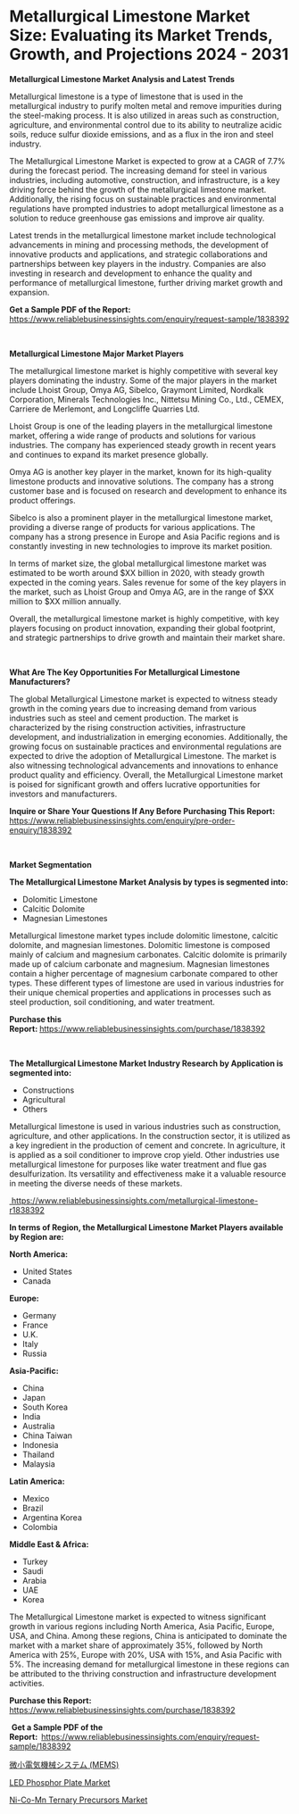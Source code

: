 <p><h1>Metallurgical Limestone Market Size: Evaluating its Market Trends, Growth, and Projections 2024 - 2031</h1></p><p><strong>Metallurgical Limestone Market Analysis and Latest Trends</strong></p>
<p><p>Metallurgical limestone is a type of limestone that is used in the metallurgical industry to purify molten metal and remove impurities during the steel-making process. It is also utilized in areas such as construction, agriculture, and environmental control due to its ability to neutralize acidic soils, reduce sulfur dioxide emissions, and as a flux in the iron and steel industry.</p><p>The Metallurgical Limestone Market is expected to grow at a CAGR of 7.7% during the forecast period. The increasing demand for steel in various industries, including automotive, construction, and infrastructure, is a key driving force behind the growth of the metallurgical limestone market. Additionally, the rising focus on sustainable practices and environmental regulations have prompted industries to adopt metallurgical limestone as a solution to reduce greenhouse gas emissions and improve air quality.</p><p>Latest trends in the metallurgical limestone market include technological advancements in mining and processing methods, the development of innovative products and applications, and strategic collaborations and partnerships between key players in the industry. Companies are also investing in research and development to enhance the quality and performance of metallurgical limestone, further driving market growth and expansion.</p></p>
<p><strong>Get a Sample PDF of the Report:&nbsp;</strong> <a href="https://www.reliablebusinessinsights.com/enquiry/request-sample/1838392">https://www.reliablebusinessinsights.com/enquiry/request-sample/1838392</a></p>
<p>&nbsp;</p>
<p><strong>Metallurgical Limestone Major Market Players</strong></p>
<p><p>The metallurgical limestone market is highly competitive with several key players dominating the industry. Some of the major players in the market include Lhoist Group, Omya AG, Sibelco, Graymont Limited, Nordkalk Corporation, Minerals Technologies Inc., Nittetsu Mining Co., Ltd., CEMEX, Carriere de Merlemont, and Longcliffe Quarries Ltd.</p><p>Lhoist Group is one of the leading players in the metallurgical limestone market, offering a wide range of products and solutions for various industries. The company has experienced steady growth in recent years and continues to expand its market presence globally.</p><p>Omya AG is another key player in the market, known for its high-quality limestone products and innovative solutions. The company has a strong customer base and is focused on research and development to enhance its product offerings.</p><p>Sibelco is also a prominent player in the metallurgical limestone market, providing a diverse range of products for various applications. The company has a strong presence in Europe and Asia Pacific regions and is constantly investing in new technologies to improve its market position.</p><p>In terms of market size, the global metallurgical limestone market was estimated to be worth around $XX billion in 2020, with steady growth expected in the coming years. Sales revenue for some of the key players in the market, such as Lhoist Group and Omya AG, are in the range of $XX million to $XX million annually.</p><p>Overall, the metallurgical limestone market is highly competitive, with key players focusing on product innovation, expanding their global footprint, and strategic partnerships to drive growth and maintain their market share.</p></p>
<p>&nbsp;</p>
<p><strong>What Are The Key Opportunities For Metallurgical Limestone Manufacturers?</strong></p>
<p><p>The global Metallurgical Limestone market is expected to witness steady growth in the coming years due to increasing demand from various industries such as steel and cement production. The market is characterized by the rising construction activities, infrastructure development, and industrialization in emerging economies. Additionally, the growing focus on sustainable practices and environmental regulations are expected to drive the adoption of Metallurgical Limestone. The market is also witnessing technological advancements and innovations to enhance product quality and efficiency. Overall, the Metallurgical Limestone market is poised for significant growth and offers lucrative opportunities for investors and manufacturers.</p></p>
<p><strong>Inquire or Share Your Questions If Any Before Purchasing This Report:</strong> <a href="https://www.reliablebusinessinsights.com/enquiry/pre-order-enquiry/1838392">https://www.reliablebusinessinsights.com/enquiry/pre-order-enquiry/1838392</a></p>
<p>&nbsp;</p>
<p><strong>Market Segmentation</strong></p>
<p><strong>The Metallurgical Limestone Market Analysis by types is segmented into:</strong></p>
<p><ul><li>Dolomitic Limestone</li><li>Calcitic Dolomite</li><li>Magnesian Limestones</li></ul></p>
<p><p>Metallurgical limestone market types include dolomitic limestone, calcitic dolomite, and magnesian limestones. Dolomitic limestone is composed mainly of calcium and magnesium carbonates. Calcitic dolomite is primarily made up of calcium carbonate and magnesium. Magnesian limestones contain a higher percentage of magnesium carbonate compared to other types. These different types of limestone are used in various industries for their unique chemical properties and applications in processes such as steel production, soil conditioning, and water treatment.</p></p>
<p><strong>Purchase this Report:&nbsp;</strong><a href="https://www.reliablebusinessinsights.com/purchase/1838392">https://www.reliablebusinessinsights.com/purchase/1838392</a></p>
<p>&nbsp;</p>
<p><strong>The Metallurgical Limestone Market Industry Research by Application is segmented into:</strong></p>
<p><ul><li>Constructions</li><li>Agricultural</li><li>Others</li></ul></p>
<p><p>Metallurgical limestone is used in various industries such as construction, agriculture, and other applications. In the construction sector, it is utilized as a key ingredient in the production of cement and concrete. In agriculture, it is applied as a soil conditioner to improve crop yield. Other industries use metallurgical limestone for purposes like water treatment and flue gas desulfurization. Its versatility and effectiveness make it a valuable resource in meeting the diverse needs of these markets.</p></p>
<p><a href="https://www.reliablebusinessinsights.com/metallurgical-limestone-r1838392">&nbsp;https://www.reliablebusinessinsights.com/metallurgical-limestone-r1838392</a></p>
<p><strong>In terms of Region, the Metallurgical Limestone Market Players available by Region are:</strong></p>
<p>
    <p> <strong> North America: </strong>
        <ul>
            <li>United States</li>
            <li>Canada</li>
        </ul>
        </p> 
    <p> <strong> Europe: </strong>
        <ul>
            <li>Germany</li>
            <li>France</li>
            <li>U.K.</li>
            <li>Italy</li>
            <li>Russia</li>
        </ul>
        </p> 
    <p> <strong> Asia-Pacific: </strong>
        <ul>
            <li>China</li>
            <li>Japan</li>
            <li>South Korea</li>
            <li>India</li>
            <li>Australia</li>
            <li>China Taiwan</li>
            <li>Indonesia</li>
            <li>Thailand</li>
            <li>Malaysia</li>
        </ul>
        </p> 
    <p> <strong> Latin America: </strong>
        <ul>
            <li>Mexico</li>
            <li>Brazil</li>
            <li>Argentina Korea</li>
            <li>Colombia</li>
        </ul>
        </p> 
    <p> <strong> Middle East & Africa: </strong>
        <ul>
            <li>Turkey</li>
            <li>Saudi</li>
            <li>Arabia</li>
            <li>UAE</li>
            <li>Korea</li>
        </ul>
    </p>
    </p>
<p><p>The Metallurgical Limestone market is expected to witness significant growth in various regions including North America, Asia Pacific, Europe, USA, and China. Among these regions, China is anticipated to dominate the market with a market share of approximately 35%, followed by North America with 25%, Europe with 20%, USA with 15%, and Asia Pacific with 5%. The increasing demand for metallurgical limestone in these regions can be attributed to the thriving construction and infrastructure development activities.</p></p>
<p><strong>Purchase this Report: </strong><a href="https://www.reliablebusinessinsights.com/purchase/1838392">https://www.reliablebusinessinsights.com/purchase/1838392</a></p>
<p>&nbsp;<strong>Get a Sample PDF of the Report:&nbsp;&nbsp;</strong><a href="https://www.reliablebusinessinsights.com/enquiry/request-sample/1838392">https://www.reliablebusinessinsights.com/enquiry/request-sample/1838392</a></p>
<p><strong></strong></p>
<p><p><a href="https://github.com/RandallRunte2023/Market-Research-Report-List-1/blob/main/6887833138200.md">微小電気機械システム (MEMS)</a></p><p><a href="https://github.com/yoshih12/Market-Research-Report-List-3/blob/main/led-phosphor-plate-market.md">LED Phosphor Plate Market</a></p><p><a href="https://github.com/jerrycopelandthomaswsqd8q/Market-Research-Report-List-3/blob/main/ni-co-mn-ternary-precursors-market.md">Ni-Co-Mn Ternary Precursors Market</a></p></p>